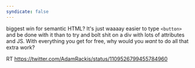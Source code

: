 ```yaml
---
syndicate: false
---
```

biggest win for semantic HTML? It's just waaaay easier to type `<button>` and be done with it than to try and bolt shit on a div with lots of attributes and JS. With everything you get for free, why would you *want* to do all that extra work?

RT https://twitter.com/AdamRackis/status/1109526799455784960